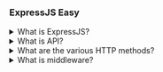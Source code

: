 ### ExpressJS Easy

<details>
  <summary>What is ExpressJS?</summary>

**Express.js** is a flexible and clean Node.js web application framework that provides robust features to develop web and mobile applications. You can assume express as a layer built on top of the `Node.js` that helps us to manage a server and routes.

### Let's See More Features Of Express.js :

1. It can be used to design single-page, multi-page and hybrid Web Applications
2. It allows you to set up `middleware` to respond to `HTTP` requests.
3. It Defines a routing table that is used to perform different actions based on `HTTP methods and URL`
4. It allows you to dynamically read HTML pages based on passing arguments to templates

It facilitates the rapid development of Node-based web applications.
In the MERN stack, Express will be used as a backend API
server that interacts with the MongoDB database to
serve data to client (React) applications.

</details>

<details>
  <summary>What is API?</summary>

**APIs:** API stands for "Application Programming Interface", is a set of rules and tools that allows different software applications to communicate with each other.
An API is like a messenger between different computer programs. It helps them share information and work together smoothly.

</details>

<details>
  <summary>What are the various HTTP methods?</summary>

**HTTP Methods:** HTTP methods (Hypertext Transfer Protocol methods).
HTTP methods provide a way for clients to interact with web servers in a standardized manner. Each method corresponds to a specific action that the server should take regarding the requested resource. For example, a GET request is used when you want to retrieve data, and a POST request is used when you want to send data to be processed or stored.The most common HTTP methods are:

**1.GET:** Used to request data from a specified resource.

**2.POST:** Used to submit data to be processed to a specified resource. Often used for submitting form data or uploading a file.

**3.PUT:** Used to update a resource or create a new resource if it does not exist at the specified URI.

**4.DELETE:** Used to request the removal of a resource.

**5.PATCH:** Used to apply partial modifications to a resource.

</details>

<details>
  <summary>What is middleware?</summary>

**middleware:** middleware is like a communication helper, translator, and security guard for computer systems, ensuring they work together smoothly and safely.
Middleware often includes security features to protect data during communication. This can involve encryption, authentication, and authorization mechanisms.

middleware functions often receive three parameters: req (request), res (response), and next.

**1.req (request):** This parameter contains information about the incoming HTTP request, including data like headers, parameters, and the request body.

**2.res (response):** This parameter is used to construct and send the HTTP response back to the client.

**3.next:** This is a function that, when called, passes control to the next middleware in the chain. If next is not called within a middleware function, the request-response cycle may be terminated, and the response may be sent back to the client.

```js showLineNumbers=true
const validprasam = (req, res, next) => {
  const { title, description, price } = req.body;
  if (!title) {
    res.json({
      success: false,
      message: "title is missing",
    });
  }

  if (!description) {
    res.json({
      success: false,
      message: "description is missing",
    });
  }

  if (!price) {
    res.json({
      success: false,
      message: "price is missing",
    });
  }

  next();
};

app.post("/orders", validprasam, async (req, res) => {
  const { title, description, price } = req.body;
  res.json({
    success: true,
    data: [],
    message: "order created succesffully",
  });
});
```

</details>
